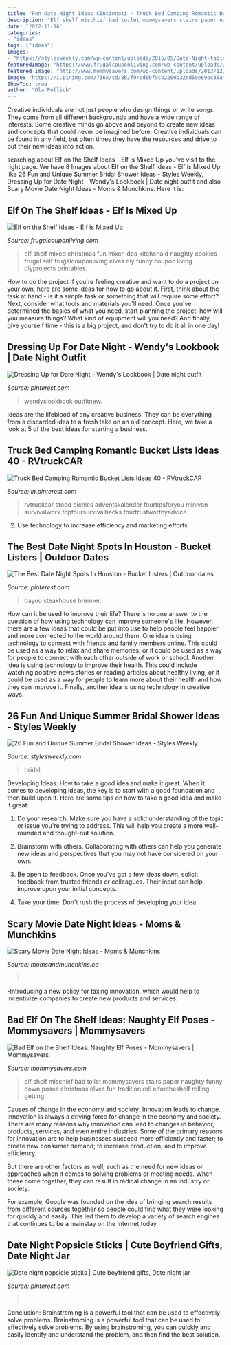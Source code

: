 ```yaml
---
title: "Fun Date Night Ideas Cincinnati ~ Truck Bed Camping Romantic Bucket Lists Ideas 40"
description: "Elf shelf mischief bad toilet mommysavers stairs paper naughty funny down poses christmas elves fun tradition roll elfontheshelf rolling getting"
date: "2022-11-18"
categories:
- "ideas"
tags: ["ideas"]
images:
- "https://stylesweekly.com/wp-content/uploads/2015/05/Date-Night-table.jpg"
featuredImage: "https://www.frugalcouponliving.com/wp-content/uploads/2014/11/elf-on-the-shelf-ideas-mixer-frugal-coupon-living.jpg"
featured_image: "http://www.mommysavers.com/wp-content/uploads/2013/12/900x900px-LL-4dbd4ac6_IMG_6802-2.jpeg"
image: "https://i.pinimg.com/736x/cd/8b/f9/cd8bf9cb2200b32dd59e69ac35af012c.jpg"
ShowToc: true
author: "Ola Pollich"
---
```



Creative individuals are not just people who design things or write songs. They come from all different backgrounds and have a wide range of interests. Some creative minds go above and beyond to create new ideas and concepts that could never be imagined before. Creative individuals can be found in any field, but often times they have the resources and drive to put their new ideas into action.

	

		
searching about Elf on the Shelf Ideas - Elf is Mixed Up you've visit to the right page. We have 8 Images about Elf on the Shelf Ideas - Elf is Mixed Up like 26 Fun and Unique Summer Bridal Shower Ideas - Styles Weekly, Dressing Up for Date Night - Wendy&#039;s Lookbook | Date night outfit and also Scary Movie Date Night Ideas - Moms &amp; Munchkins. Here it is:
		
    
## Elf On The Shelf Ideas - Elf Is Mixed Up

<img loading=lazy src="https://www.frugalcouponliving.com/wp-content/uploads/2014/11/elf-on-the-shelf-ideas-mixer-frugal-coupon-living.jpg" onerror="this.onerror=null;this.src='https://tse3.mm.bing.net/th?id=OIP.0Mme6yxn0eVbZH59CxIGdwHaLH&amp;pid=15.1';" alt="Elf on the Shelf Ideas - Elf is Mixed Up">

_Source: frugalcouponliving.com_

>elf shelf mixed christmas fun mixer idea kitchenaid naughty cookies frugal self frugalcouponliving elves diy funny coupon living diyprojects printables. 

	

How to do the project
If you're feeling creative and want to do a project on your own, here are some ideas for how to go about it. First, think about the task at hand - is it a simple task or something that will require some effort? Next, consider what tools and materials you'll need. Once you've determined the basics of what you need, start planning the project: how will you measure things? What kind of equipment will you need? And finally, give yourself time - this is a big project, and don't try to do it all in one day!

    
## Dressing Up For Date Night - Wendy&#039;s Lookbook | Date Night Outfit

<img loading=lazy src="https://i.pinimg.com/736x/15/53/94/1553940ce70411afe3183da076a43724.jpg" onerror="this.onerror=null;this.src='https://tse2.mm.bing.net/th?id=OIP.PIy5bNqpKdt078i5gDUcJQAAAA&amp;pid=15.1';" alt="Dressing Up for Date Night - Wendy&#039;s Lookbook | Date night outfit">

_Source: pinterest.com_

>wendyslookbook outfitnew. 

	

Ideas are the lifeblood of any creative business. They can be everything from a discarded idea to a fresh take on an old concept. Here, we take a look at 5 of the best ideas for starting a business.

    
## Truck Bed Camping Romantic Bucket Lists Ideas 40 - RVtruckCAR

<img loading=lazy src="https://i.pinimg.com/736x/fb/92/0e/fb920e828cb7157883c037992366b846.jpg" onerror="this.onerror=null;this.src='https://tse1.mm.bing.net/th?id=OIP.WGULgRr57lhaplHpMNQZEAHaHa&amp;pid=15.1';" alt="Truck Bed Camping Romantic Bucket Lists Ideas 40 - RVtruckCAR">

_Source: in.pinterest.com_

>rvtruckcar stood picnics adventskalender fourtipsforyou minivan survivalworx topfoursurvivalhacks fourtrustworthyadvice. 

	

2. Use technology to increase efficiency and marketing efforts.

    
## The Best Date Night Spots In Houston - Bucket Listers | Outdoor Dates

<img loading=lazy src="https://i.pinimg.com/736x/29/76/d3/2976d3656560136ba952f4a76e560dfd.jpg" onerror="this.onerror=null;this.src='https://tse4.mm.bing.net/th?id=OIP.ziQ0R4MI6lI2iExEEOwXpwHaFL&amp;pid=15.1';" alt="The Best Date Night Spots In Houston - Bucket Listers | Outdoor dates">

_Source: pinterest.com_

>bayou steakhouse brenner. 

	

How can it be used to improve their life?
There is no one answer to the question of how using technology can improve someone's life. However, there are a few ideas that could be put into use to help people feel happier and more connected to the world around them. One idea is using technology to connect with friends and family members online. This could be used as a way to relax and share memories, or it could be used as a way for people to connect with each other outside of work or school. Another idea is using technology to improve their health. This could include watching positive news stories or reading articles about healthy living, or it could be used as a way for people to learn more about their health and how they can improve it. Finally, another idea is using technology in creative ways.

    
## 26 Fun And Unique Summer Bridal Shower Ideas - Styles Weekly

<img loading=lazy src="https://stylesweekly.com/wp-content/uploads/2015/05/Date-Night-table.jpg" onerror="this.onerror=null;this.src='https://tse4.mm.bing.net/th?id=OIP.w6XYCdKd4F6Lxrgo-tC63AHaLH&amp;pid=15.1';" alt="26 Fun and Unique Summer Bridal Shower Ideas - Styles Weekly">

_Source: stylesweekly.com_

>bridal. 

	

Developing Ideas: How to take a good idea and make it great.
When it comes to developing ideas, the key is to start with a good foundation and then build upon it. Here are some tips on how to take a good idea and make it great:
1. Do your research. Make sure you have a solid understanding of the topic or issue you're trying to address. This will help you create a more well-rounded and thought-out solution.

2. Brainstorm with others. Collaborating with others can help you generate new ideas and perspectives that you may not have considered on your own.

3. Be open to feedback. Once you've got a few ideas down, solicit feedback from trusted friends or colleagues. Their input can help improve upon your initial concepts.

4. Take your time. Don't rush the process of developing your idea.

    
## Scary Movie Date Night Ideas - Moms &amp; Munchkins

<img loading=lazy src="https://www.momsandmunchkins.ca/wp-content/uploads/2015/03/scary-movie-date-night-printables-2.jpg" onerror="this.onerror=null;this.src='https://tse3.mm.bing.net/th?id=OIP.t9C_p76WtvEDps5HAfCITwHaKZ&amp;pid=15.1';" alt="Scary Movie Date Night Ideas - Moms &amp; Munchkins">

_Source: momsandmunchkins.ca_

>. 

	

-Introducing a new policy for taxing innovation, which would help to incentivize companies to create new products and services.

    
## Bad Elf On The Shelf Ideas: Naughty Elf Poses - Mommysavers | Mommysavers

<img loading=lazy src="http://www.mommysavers.com/wp-content/uploads/2013/12/900x900px-LL-4dbd4ac6_IMG_6802-2.jpeg" onerror="this.onerror=null;this.src='https://tse4.mm.bing.net/th?id=OIP.UOOEUjmo45sNvPLLTsiEHgHaLH&amp;pid=15.1';" alt="Bad Elf on the Shelf Ideas: Naughty Elf Poses - Mommysavers | Mommysavers">

_Source: mommysavers.com_

>elf shelf mischief bad toilet mommysavers stairs paper naughty funny down poses christmas elves fun tradition roll elfontheshelf rolling getting. 

	

Causes of change in the economy and society: Innovation leads to change.
Innovation is always a driving force for change in the economy and society. There are many reasons why innovation can lead to changes in behavior, products, services, and even entire industries. 
Some of the primary reasons for innovation are to help businesses succeed more efficiently and faster; to create new consumer demand; to increase production; and to improve efficiency. 

But there are other factors as well, such as the need for new ideas or approaches when it comes to solving problems or meeting needs. When these come together, they can result in radical change in an industry or society.

For example, Google was founded on the idea of bringing search results from different sources together so people could find what they were looking for quickly and easily. This led them to develop a variety of search engines that continues to be a mainstay on the internet today.

    
## Date Night Popsicle Sticks | Cute Boyfriend Gifts, Date Night Jar

<img loading=lazy src="https://i.pinimg.com/736x/cd/8b/f9/cd8bf9cb2200b32dd59e69ac35af012c.jpg" onerror="this.onerror=null;this.src='https://tse4.mm.bing.net/th?id=OIP.GDUWuGqcUfmMXWFpHhmuhgHaJ3&amp;pid=15.1';" alt="Date night popsicle sticks | Cute boyfriend gifts, Date night jar">

_Source: pinterest.com_

>. 

	

Conclusion: Brainstroming is a powerful tool that can be used to effectively solve problems.
Brainstroming is a powerful tool that can be used to effectively solve problems. By using brainstroming, you can quickly and easily identify and understand the problem, and then find the best solution.

